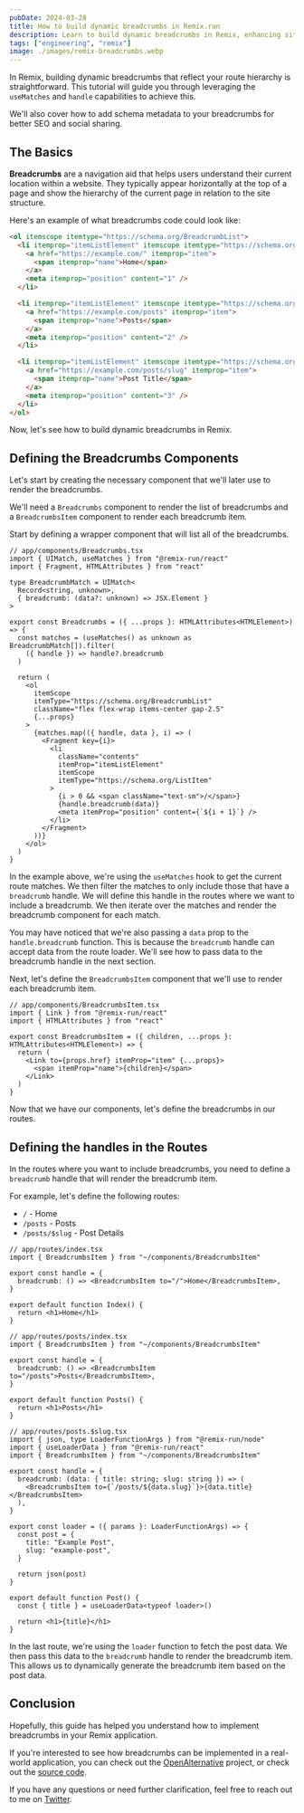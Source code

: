 ```yaml
---
pubDate: 2024-03-28
title: How to build dynamic breadcrumbs in Remix.run
description: Learn to build dynamic breadcrumbs in Remix, enhancing site navigation and SEO. This guide covers useMatches/handle capabilities, and schema metadata.
tags: ["engineering", "remix"]
image: ./images/remix-breadcrumbs.webp
---
```


In Remix, building dynamic breadcrumbs that reflect your route hierarchy is straightforward. This tutorial will guide you through leveraging the `useMatches` and `handle` capabilities to achieve this.

We'll also cover how to add schema metadata to your breadcrumbs for better SEO and social sharing.

## The Basics

**Breadcrumbs** are a navigation aid that helps users understand their current location within a website. They typically appear horizontally at the top of a page and show the hierarchy of the current page in relation to the site structure.

Here's an example of what breadcrumbs code could look like:

```html
<ol itemscope itemtype="https://schema.org/BreadcrumbList">
  <li itemprop="itemListElement" itemscope itemtype="https://schema.org/ListItem">
    <a href="https://example.com/" itemprop="item">
      <span itemprop="name">Home</span>
    </a>
    <meta itemprop="position" content="1" />
  </li>

  <li itemprop="itemListElement" itemscope itemtype="https://schema.org/ListItem">
    <a href="https://example.com/posts" itemprop="item">
      <span itemprop="name">Posts</span>
    </a>
    <meta itemprop="position" content="2" />
  </li>

  <li itemprop="itemListElement" itemscope itemtype="https://schema.org/ListItem">
    <a href="https://example.com/posts/slug" itemprop="item">
      <span itemprop="name">Post Title</span>
    </a>
    <meta itemprop="position" content="3" />
  </li>
</ol>
```

Now, let's see how to build dynamic breadcrumbs in Remix.

## Defining the Breadcrumbs Components

Let's start by creating the necessary component that we'll later use to render the breadcrumbs.

We'll need a `Breadcrumbs` component to render the list of breadcrumbs and a `BreadcrumbsItem` component to render each breadcrumb item.

Start by defining a wrapper component that will list all of the breadcrumbs.

```tsx
// app/components/Breadcrumbs.tsx
import { UIMatch, useMatches } from "@remix-run/react"
import { Fragment, HTMLAttributes } from "react"

type BreadcrumbMatch = UIMatch<
  Record<string, unknown>,
  { breadcrumb: (data?: unknown) => JSX.Element }
>

export const Breadcrumbs = ({ ...props }: HTMLAttributes<HTMLElement>) => {
  const matches = (useMatches() as unknown as BreadcrumbMatch[]).filter(
    ({ handle }) => handle?.breadcrumb
  )

  return (
    <ol
      itemScope
      itemType="https://schema.org/BreadcrumbList"
      className="flex flex-wrap items-center gap-2.5"
      {...props}
    >
      {matches.map(({ handle, data }, i) => (
        <Fragment key={i}>
          <li
            className="contents"
            itemProp="itemListElement"
            itemScope
            itemType="https://schema.org/ListItem"
          >
            {i > 0 && <span className="text-sm">/</span>}
            {handle.breadcrumb(data)}
            <meta itemProp="position" content={`${i + 1}`} />
          </li>
        </Fragment>
      ))}
    </ol>
  )
}
```

In the example above, we're using the `useMatches` hook to get the current route matches. We then filter the matches to only include those that have a `breadcrumb` handle. We will define this handle in the routes where we want to include a breadcrumb. We then iterate over the matches and render the breadcrumb component for each match.

You may have noticed that we're also passing a `data` prop to the `handle.breadcrumb` function. This is because the `breadcrumb` handle can accept data from the route loader. We'll see how to pass data to the breadcrumb handle in the next section.

Next, let's define the `BreadcrumbsItem` component that we'll use to render each breadcrumb item.

```tsx
// app/components/BreadcrumbsItem.tsx
import { Link } from "@remix-run/react"
import { HTMLAttributes } from "react"

export const BreadcrumbsItem = ({ children, ...props }: HTMLAttributes<HTMLElement>) => {
  return (
    <Link to={props.href} itemProp="item" {...props}>
      <span itemProp="name">{children}</span>
    </Link>
  )
}
```

Now that we have our components, let's define the breadcrumbs in our routes.

## Defining the handles in the Routes

In the routes where you want to include breadcrumbs, you need to define a `breadcrumb` handle that will render the breadcrumb item.

For example, let's define the following routes:

- `/` - Home
- `/posts` - Posts
- `/posts/$slug` - Post Details

```tsx
// app/routes/index.tsx
import { BreadcrumbsItem } from "~/components/BreadcrumbsItem"

export const handle = {
  breadcrumb: () => <BreadcrumbsItem to="/">Home</BreadcrumbsItem>,
}

export default function Index() {
  return <h1>Home</h1>
}
```

```tsx
// app/routes/posts/index.tsx
import { BreadcrumbsItem } from "~/components/BreadcrumbsItem"

export const handle = {
  breadcrumb: () => <BreadcrumbsItem to="/posts">Posts</BreadcrumbsItem>,
}

export default function Posts() {
  return <h1>Posts</h1>
}
```

```tsx
// app/routes/posts.$slug.tsx
import { json, type LoaderFunctionArgs } from "@remix-run/node"
import { useLoaderData } from "@remix-run/react"
import { BreadcrumbsItem } from "~/components/BreadcrumbsItem"

export const handle = {
  breadcrumb: (data: { title: string; slug: string }) => (
    <BreadcrumbsItem to={`/posts/${data.slug}`}>{data.title}</BreadcrumbsItem>
  ),
}

export const loader = ({ params }: LoaderFunctionArgs) => {
  const post = {
    title: "Example Post",
    slug: "example-post",
  }

  return json(post)
}

export default function Post() {
  const { title } = useLoaderData<typeof loader>()

  return <h1>{title}</h1>
}
```

In the last route, we're using the `loader` function to fetch the post data. We then pass this data to the `breadcrumb` handle to render the breadcrumb item. This allows us to dynamically generate the breadcrumb item based on the post data.

## Conclusion

Hopefully, this guide has helped you understand how to implement breadcrumbs in your Remix application.

If you're interested to see how breadcrumbs can be implemented in a real-world application, you can check out the [OpenAlternative](https://openalternative.co) project, or check out the [source code](https://github.com/piotrkulpinski/openalternative).

If you have any questions or need further clarification, feel free to reach out to me on [Twitter](https://twitter.com/piotrkulpinski).
